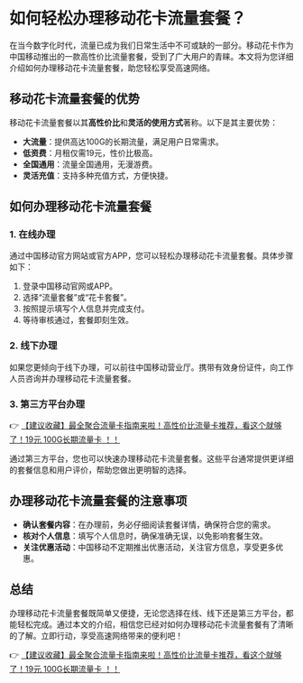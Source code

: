 # 如何轻松办理移动花卡流量套餐？

在当今数字化时代，流量已成为我们日常生活中不可或缺的一部分。移动花卡作为中国移动推出的一款高性价比流量套餐，受到了广大用户的青睐。本文将为您详细介绍如何办理移动花卡流量套餐，助您轻松享受高速网络。

## 移动花卡流量套餐的优势

移动花卡流量套餐以其**高性价比**和**灵活的使用方式**著称。以下是其主要优势：

- **大流量**：提供高达100G的长期流量，满足用户日常需求。
- **低资费**：月租仅需19元，性价比极高。
- **全国通用**：流量全国通用，无漫游费。
- **灵活充值**：支持多种充值方式，方便快捷。

## 如何办理移动花卡流量套餐

### 1. 在线办理

通过中国移动官方网站或官方APP，您可以轻松办理移动花卡流量套餐。具体步骤如下：

1. 登录中国移动官网或APP。
2. 选择“流量套餐”或“花卡套餐”。
3. 按照提示填写个人信息并完成支付。
4. 等待审核通过，套餐即刻生效。

### 2. 线下办理

如果您更倾向于线下办理，可以前往中国移动营业厅。携带有效身份证件，向工作人员咨询并办理移动花卡流量套餐。

### 3. 第三方平台办理

👉 [【建议收藏】最全聚合流量卡指南来啦！高性价比流量卡推荐，看这个就够了！19元 100G长期流量卡 ！！](https://bit.ly/Liuliangka)

通过第三方平台，您也可以快速办理移动花卡流量套餐。这些平台通常提供更详细的套餐信息和用户评价，帮助您做出更明智的选择。

## 办理移动花卡流量套餐的注意事项

- **确认套餐内容**：在办理前，务必仔细阅读套餐详情，确保符合您的需求。
- **核对个人信息**：填写个人信息时，确保准确无误，以免影响套餐生效。
- **关注优惠活动**：中国移动不定期推出优惠活动，关注官方信息，享受更多优惠。

## 总结

办理移动花卡流量套餐既简单又便捷，无论您选择在线、线下还是第三方平台，都能轻松完成。通过本文的介绍，相信您已经对如何办理移动花卡流量套餐有了清晰的了解。立即行动，享受高速网络带来的便利吧！

👉 [【建议收藏】最全聚合流量卡指南来啦！高性价比流量卡推荐，看这个就够了！19元 100G长期流量卡 ！！](https://bit.ly/Liuliangka)